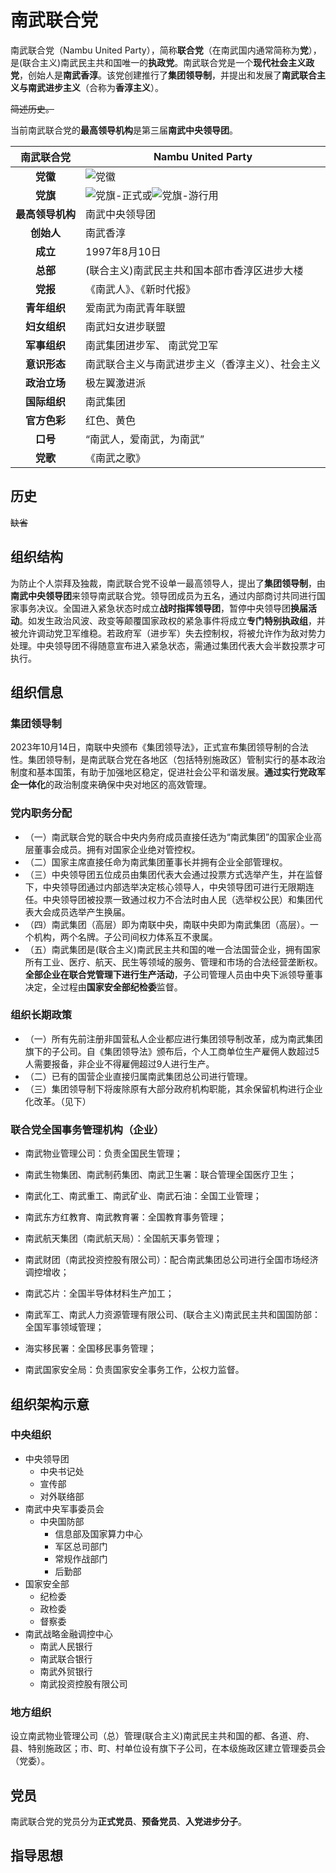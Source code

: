 # 南武联合党

南武联合党（Nambu United Party），简称**联合党**（在南武国内通常简称为**党**），是(联合主义)南武民主共和国唯一的**执政党**。南武联合党是一个**现代社会主义政党**，创始人是**南武香淳**。该党创建推行了**集团领导制**，并提出和发展了**南武联合主义与南武进步主义**（合称为**香淳主义**）。

~~简述历史。~~

当前南武联合党的**最高领导机构**是第三届**南武中央领导团**。

| **南武联合党**  | **Nambu United Party**                                                  |
|:----------:|-------------------------------------------------------------------------|
|   **党徽**   | ![党徽](/images/nambu_logo.svg)                                         |
|   **党旗**   | ![党旗-正式](/images/nup_flag.svg)或![党旗-游行用](/images/nup_text_flag.svg) |
| **最高领导机构** | 南武中央领导团                                                                 |
|  **创始人**   | 南武香淳                                                                    |
|   **成立**   | 1997年8月10日                                                              |
|   **总部**   | (联合主义)南武民主共和国本部市香淳区进步大楼                                                     |
|   **党报**   | 《南武人》、《新时代报》                                                            |
|  **青年组织**  | 爱南武为南武青年联盟                                                              |
|  **妇女组织**  | 南武妇女进步联盟                                                                |
|  **军事组织**  | 南武集团进步军、 南武党卫军                                                          |
|  **意识形态**  | 南武联合主义与南武进步主义（香淳主义）、社会主义                                                |
|  **政治立场**  | 极左翼激进派                                                                  |
|  **国际组织**  | 南武集团                                                                    |
|  **官方色彩**  | 红色、黄色                                                                   |
|   **口号**   | “南武人，爱南武，为南武”                                                           |
|   **党歌**   | 《南武之歌》                                                                  |

## 历史

~~缺省~~

## 组织结构

为防止个人崇拜及独裁，南武联合党不设单一最高领导人，提出了**集团领导制**，由**南武中央领导团**来领导南武联合党。领导团成员为五名，通过内部商讨共同进行国家事务决议。全国进入紧急状态时成立**战时指挥领导团**，暂停中央领导团**换届活动**。如发生政治风波、政变等颠覆国家政权的紧急事件将成立**专门特别执政组**，并被允许调动党卫军维稳。若政府军（进步军）失去控制权，将被允许作为敌对势力处理。中央领导团不得随意宣布进入紧急状态，需通过集团代表大会半数投票才可执行。

## 组织信息

### 集团领导制

2023年10月14日，南联中央颁布《集团领导法》，正式宣布集团领导制的合法性。集团领导制，是南武联合党在各地区（包括特别施政区）管制实行的基本政治制度和基本国策，有助于加强地区稳定，促进社会公平和谐发展。**通过实行党政军企一体化**的政治制度来确保中央对地区的高效管理。

### 党内职务分配

* （一）南武联合党的联合中央内务府成员直接任选为“南武集团”的国家企业高层董事会成员。拥有对国家企业绝对管控权。
* （二）国家主席直接任命为南武集团董事长并拥有企业全部管理权。
* （三）中央领导团五位成员由集团代表大会通过投票方式选举产生，并在监督下，中央领导团通过内部选举决定核心领导人，中央领导团可进行无限期连任。中央领导团被投票一致通过权力不合法时由人民（选举权公民）和集团代表大会成员选举产生换届。
* （四）南武集团（高层）即为南联中央，南联中央即为南武集团（高层）。一个机构，两个名牌。子公司间权力体系互不隶属。
* （五）南武集团是(联合主义)南武民主共和国的唯一合法国营企业，拥有国家所有工业、医疗、航天、民生等领域的服务、管理和市场的合法经营垄断权。**全部企业在联合党管理下进行生产活动**，子公司管理人员由中央下派领导董事决定，全过程由**国家安全部纪检委**监督。

### 组织长期政策

* （一）所有先前注册非国营私人企业都应进行集团领导制改革，成为南武集团旗下的子公司。自《集团领导法》颁布后，个人工商单位生产雇佣人数超过5人需要报备，非企业不得雇佣超过9人进行生产。
* （二）已有的国营企业直接归属南武集团总公司进行管理。
* （三）集团领导制下将废除原有大部分政府机构职能，其余保留机构进行企业化改革。（见下）

### 联合党全国事务管理机构（企业）

* 南武物业管理公司：负责全国民生管理；

* 南武生物集团、南武制药集团、南武卫生署：联合管理全国医疗卫生；

* 南武化工、南武重工、南武矿业、南武石油：全国工业管理；

* 南武东方红教育、南武教育署：全国教育事务管理；

* 南武航天集团（南武航天局）：全国航天事务管理；

* 南武财团（南武投资控股有限公司）：配合南武集团总公司进行全国市场经济调控增收；

* 南武芯片：全国半导体材料生产加工；

* 南武军工、南武人力资源管理有限公司、(联合主义)南武民主共和国国防部：全国军事领域管理；

* 海实移民署：全国移民事务管理；

* 南武国家安全局：负责国家安全事务工作，公权力监督。

## 组织架构示意

### 中央组织

* 中央领导团
    * 中央书记处
    * 宣传部
    * 对外联络部
* 南武中央军事委员会
    * 中央国防部
        * 信息部及国家算力中心
        * 军区总司部门
        * 常规作战部门
        * 后勤部
* 国家安全部
    * 纪检委
    * 政检委
    * 督察委
* 南武战略金融调控中心
    * 南武人民银行
    * 南武联合银行
    * 南武外贸银行
    * 南武投资控股有限公司

### 地方组织

设立南武物业管理公司（总）管理(联合主义)南武民主共和国的都、各道、府、县、特别施政区；市、町、村单位设有旗下子公司，在本级施政区建立管理委员会（党委）。

## 党员

南武联合党的党员分为**正式党员**、**预备党员**、**入党进步分子**。

## 指导思想


